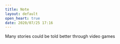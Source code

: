 ```yaml
---
title: Note
layout: default
open_heart: true
date: 2020/07/25 17:16
---
```


Many stories could be told better through video games
